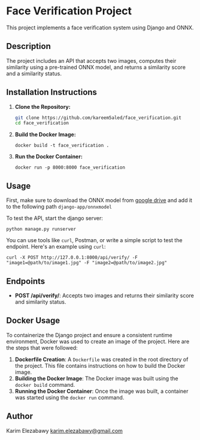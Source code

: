 # Face Verification Project

This project implements a face verification system using Django and ONNX.

## Description

The project includes an API that accepts two images, computes their similarity using a pre-trained ONNX model, and returns a similarity score and a similarity status.

## Installation Instructions

1. **Clone the Repository:**

   ```sh
   git clone https://github.com/kareem5aled/face_verification.git
   cd face_verification
   ```

2. **Build the Docker Image:**

   ```
   docker build -t face_verification .
   ```

3. **Run the Docker Container:**

   ```
   docker run -p 8000:8000 face_verification
   ```

## Usage

First, make sure to download the ONNX model from [google drive](https://drive.google.com/file/d/1v1zunrvi-dIuP87HCUwEqkWInxkfNr8A/view?usp=sharing) and add it to the following path `django-app/onnxmodel`

To test the API, start the django server:
```
python manage.py runserver
```

You can use tools like `curl`, Postman, or write a simple script to test the endpoint. Here's an example using `curl`:
```
curl -X POST http://127.0.0.1:8000/api/verify/ -F "image1=@path/to/image1.jpg" -F "image2=@path/to/image2.jpg"
```

## Endpoints

- **POST /api/verify/**: Accepts two images and returns their similarity score and similarity status.

## Docker Usage

To containerize the Django project and ensure a consistent runtime environment, Docker was used to create an image of the project. Here are the steps that were followed:

1. **Dockerfile Creation**: A `Dockerfile` was created in the root directory of the project. This file contains instructions on how to build the Docker image.
2. **Building the Docker Image**: The Docker image was built using the `docker build` command.
3. **Running the Docker Container**: Once the image was built, a container was started using the `docker run` command.

## Author

Karim Elezabawy  karim.elezabawy@gmail.com
